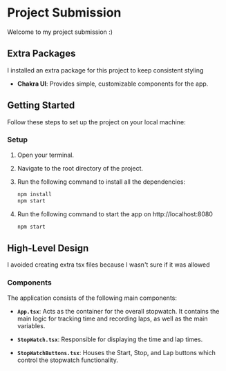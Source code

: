 # Project Submission

Welcome to my project submission :)

## Extra Packages

I installed an extra package for this project to keep consistent styling

- **Chakra UI**: Provides simple, customizable components for the app.

## Getting Started

Follow these steps to set up the project on your local machine:

### Setup

1. Open your terminal.
2. Navigate to the root directory of the project.
3. Run the following command to install all the dependencies:

   ```bash
   npm install
   npm start
   ```

4. Run the following command to start the app on http://localhost:8080

   ```bash
   npm start
   ```

## High-Level Design

I avoided creating extra tsx files because I wasn't sure if it was allowed

### Components

The application consists of the following main components:

- **`App.tsx`**: Acts as the container for the overall stopwatch. It contains the main logic for tracking time and recording laps, as well as the main variables.

- **`StopWatch.tsx`**: Responsible for displaying the time and lap times.

- **`StopWatchButtons.tsx`**: Houses the Start, Stop, and Lap buttons which control the stopwatch functionality.
